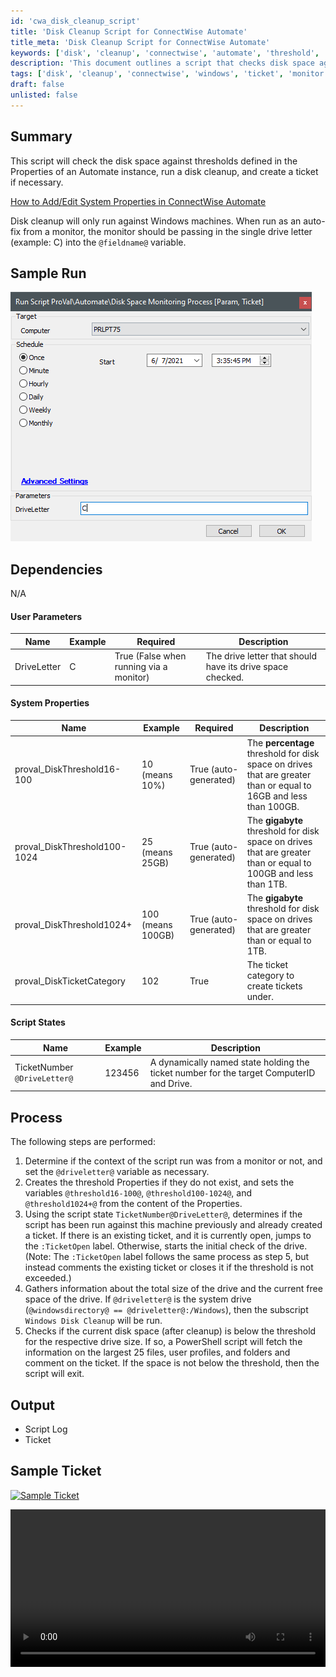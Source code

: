```yaml
---
id: 'cwa_disk_cleanup_script'
title: 'Disk Cleanup Script for ConnectWise Automate'
title_meta: 'Disk Cleanup Script for ConnectWise Automate'
keywords: ['disk', 'cleanup', 'connectwise', 'automate', 'threshold', 'ticket']
description: 'This document outlines a script that checks disk space against defined thresholds in a ConnectWise Automate instance, performs disk cleanup on Windows machines, and creates a ticket if necessary. It includes user parameters, system properties, and a detailed process for execution.'
tags: ['disk', 'cleanup', 'connectwise', 'windows', 'ticket', 'monitor']
draft: false
unlisted: false
---
```

## Summary

This script will check the disk space against thresholds defined in the Properties of an Automate instance, run a disk cleanup, and create a ticket if necessary.

[How to Add/Edit System Properties in ConnectWise Automate](https://proval.itglue.com/DOC-5078775-7604247)

Disk cleanup will only run against Windows machines. When run as an auto-fix from a monitor, the monitor should be passing in the single drive letter (example: C) into the `@fieldname@` variable.

## Sample Run

![Sample Run](../../../static/img/Disk-Space-Monitoring-Process/image_1.png)

## Dependencies

N/A

#### User Parameters

| Name        | Example | Required                           | Description                                                  |
|-------------|---------|------------------------------------|--------------------------------------------------------------|
| DriveLetter | C       | True (False when running via a monitor) | The drive letter that should have its drive space checked.   |

#### System Properties

| Name                       | Example           | Required              | Description                                                                                                         |
|----------------------------|-------------------|-----------------------|---------------------------------------------------------------------------------------------------------------------|
| proval_DiskThreshold16-100 | 10 (means 10%)    | True (auto-generated) | The **percentage** threshold for disk space on drives that are greater than or equal to 16GB and less than 100GB. |
| proval_DiskThreshold100-1024 | 25 (means 25GB)  | True (auto-generated) | The **gigabyte** threshold for disk space on drives that are greater than or equal to 100GB and less than 1TB.    |
| proval_DiskThreshold1024+  | 100 (means 100GB) | True (auto-generated) | The **gigabyte** threshold for disk space on drives that are greater than or equal to 1TB.                         |
| proval_DiskTicketCategory   | 102               | True                  | The ticket category to create tickets under.                                                                       |

#### Script States

| Name                     | Example   | Description                                                                                     |
|--------------------------|-----------|-------------------------------------------------------------------------------------------------|
| TicketNumber `@DriveLetter@` | 123456    | A dynamically named state holding the ticket number for the target ComputerID and Drive.      |

## Process

The following steps are performed:

1. Determine if the context of the script run was from a monitor or not, and set the `@driveletter@` variable as necessary.
2. Creates the threshold Properties if they do not exist, and sets the variables `@threshold16-100@`, `@threshold100-1024@`, and `@threshold1024+@` from the content of the Properties.
3. Using the script state `TicketNumber@DriveLetter@`, determines if the script has been run against this machine previously and already created a ticket. If there is an existing ticket, and it is currently open, jumps to the `:TicketOpen` label. Otherwise, starts the initial check of the drive. (Note: The `:TicketOpen` label follows the same process as step 5, but instead comments the existing ticket or closes it if the threshold is not exceeded.)
4. Gathers information about the total size of the drive and the current free space of the drive. If `@driveletter@` is the system drive (`@windowsdirectory@ == @driveletter@:/Windows`), then the subscript `Windows Disk Cleanup` will be run.
5. Checks if the current disk space (after cleanup) is below the threshold for the respective drive size. If so, a PowerShell script will fetch the information on the largest 25 files, user profiles, and folders and comment on the ticket. If the space is not below the threshold, then the script will exit.

## Output

- Script Log
- Ticket

## Sample Ticket

[![Sample Ticket](thumbnail/2023-02-08_12_30_36-.png)](large/2023-02-08_12_30_36-.png)

<video width="100%" height="Auto" controls="">
  <source src="https://proval.itglue.com/attachments/11261624" type="video/webm">
</video>



